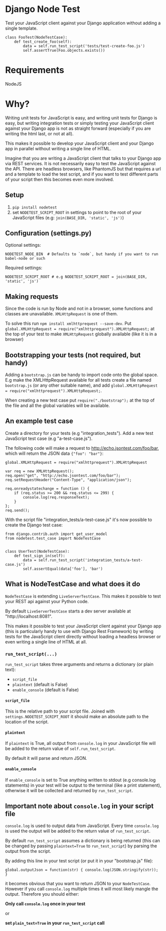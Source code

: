 # Django Node Test

Test your JavaScript client against your Django application without adding a single template.

    class FooTest(NodeTestCase):
        def test_create_foo(self):
            data = self.run_test_script('tests/test-create-foo.js')
            self.assertTrue(Foo.objects.exists())


# Requirements

NodeJS


# Why?

Writing unit tests for JavaScript is easy, and writing unit tests for Django is easy, but writing integration tests or simply
testing your JavaScript client against your Django app is not as straight forward (especially if you are writing the html last, or not at all).

This makes it possible to develop your JavaScript client and your Django app in parallel without writing a single line of HTML.

Imagine that you are writing a JavaScript client that talks to your Django app via REST services.
It is not necessarily easy to test the JavaScript against the API.
There are headless browsers, like PhantomJS but that requires a url and a template to load the test script, and if you want to
test different parts of your script then this becomes even more involved.


## Setup

1.  `pip install nodetest`
2.  set `NODETEST_SCRIPT_ROOT` in settings to point to the root of your JavaScript files (e.g: `join(BASE_DIR, 'static', 'js')`)


## Configuration (settings.py)

Optional settings:

    NODETEST_NODE_BIN  # Defaults to `node`, but handy if you want to run babel-node or such

Required settings:

    NODETEST_SCRIPT_ROOT # e.g NODETEST_SCRIPT_ROOT = join(BASE_DIR, 'static', 'js')


## Making requests

Since the code is run by Node and not in a browser, some functions and classes are unavailable.
`XMLHttpRequest` is one of them. 

To solve this run `npm install xmlhttprequest --save-dev`.
Put `global.XMLHttpRequest = require("xmlhttprequest").XMLHttpRequest;` at the top of your test
to make `XMLHttpRequest` globally available (like it is in a browser)


## Bootstrapping your tests (not required, but handy)

Adding a `bootstrap.js` can be handy to import code onto the global space.
E.g make the XMLHttpRequest available for all tests create a file named `bootstrap.js` (or any other suitable name), and
add `global.XMLHttpRequest = require("xmlhttprequest").XMLHttpRequest;`.

When creating a new test case put `require("./bootstrap");` at the top of the file and all the global variables
will be available.


## An example test case

Create a directory for your tests (e.g "integration_tests").
Add a new test JavaScript test case (e.g "a-test-case.js").

The following code will make a request to http://echo.jsontest.com/foo/bar, which will return the JSON data `{"foo": "bar"}`:

    global.XMLHttpRequest = require("xmlhttprequest").XMLHttpRequest
    
    var req = new XMLHttpRequest();
    req.open("get", "http://echo.jsontest.com/foo/bar");
    req.setRequestHeader("Content-Type", "application/json");

    req.onreadystatechange = function () {
        if (req.status >= 200 && req.status <= 299) {
            console.log(req.responseText);
        }
    };
    req.send();
    


With the script file "integration_tests/a-test-case.js" it's now possible to create the Django test case:
    

    from django.contrib.auth import get_user_model
    from nodetest.test_case import NodeTestCase
    
    
    class UserTest(NodeTestCase):
        def test_sign_in(self):
            data = self.run_test_script('integration_tests/a-test-case.js')
            self.assertEqual(data['foo'], 'bar')


## What is NodeTestCase and what does it do

`NodeTestCase` is extending `LiveServerTestCase`. 
This makes it possible to test your REST api against your Python code.

By default `LiveServerTestCase` starts a dev server available at "http://localhost:8081".

This makes it possible to test your JavaScript client against your Django app (this is particularly handy to use with Django Rest Framework)
by writing tests for the JavaScript client directly without loading a headless browser or even writing a single line of HTML at all.


### `run_test_script(...)`

`run_test_script` takes three arguments and returns a dictionary (or plain text):

*  `script_file`
*  `plaintext` (default is False)
*  `enable_console` (default is False)


#### `script_file`

This is the relative path to your script file.
Joined with `settings.NODETEST_SCRIPT_ROOT` it should make an absolute path to the location of the script.


#### `plaintext`

If `plaintext` is True, all output from `console.log` in your JavaScript file will be added to the return value
of `self.run_test_script`.

By default it will parse and return JSON.


#### `enable_console`

If `enable_console` is set to True anything written to stdout (e.g console.log statements) in your test will be output to the terminal (like a print statement), 
otherwise it will be collected and returned by  `run_test_script`.


## Important note about `console.log` in your script file

`console.log` is used to output data from JavaScript. Every time `console.log` is used the output will be added to the return value
of `run_test_script`.
 
By default `run_test_script` assumes a dictionary is being returned (this can be changed by passing `plaintext=True` to `run_test_script`)
by parsing the output from the script.

By adding this line in your test script (or put it in your "bootstrap.js" file):

    global.outputJson = function(str) { console.log(JSON.stringify(str)); }
 
it becomes obvious that you want to return JSON to your `NodeTestCase`.
However if you call `console.log` multiple times it will most likely mangle the output.
Therefore you should either:

**Only call `console.log` once in your test**

or

**set `plain_text=True` in your `run_test_script` call**
